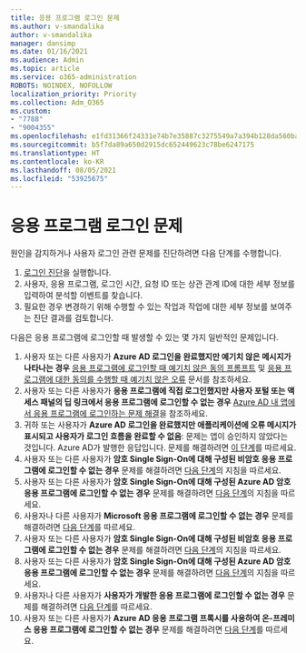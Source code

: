 ```yaml
---
title: 응용 프로그램 로그인 문제
ms.author: v-smandalika
author: v-smandalika
manager: dansimp
ms.date: 01/16/2021
ms.audience: Admin
ms.topic: article
ms.service: o365-administration
ROBOTS: NOINDEX, NOFOLLOW
localization_priority: Priority
ms.collection: Adm_O365
ms.custom:
- "7788"
- "9004355"
ms.openlocfilehash: e1fd31366f24331e74b7e35887c3275549a7a394b128da560ba7a76437979553
ms.sourcegitcommit: b5f7da89a650d2915dc652449623c78be6247175
ms.translationtype: HT
ms.contentlocale: ko-KR
ms.lasthandoff: 08/05/2021
ms.locfileid: "53925675"
---
```

# <a name="issues-signing-in-to-applications"></a>응용 프로그램 로그인 문제

원인을 감지하거나 사용자 로그인 관련 문제를 진단하려면 다음 단계를 수행합니다.

1. [로그인 진단](https://ms.portal.azure.com/#blade/Microsoft_AAD_IAM/ActiveDirectoryMenuBlade/diagnose/symptomId/ms_aad_dxp_signin_caDiagnoseAndSolveSummarySymptom)을 실행합니다.
2. 사용자, 응용 프로그램, 로그인 시간, 요청 ID 또는 상관 관계 ID에 대한 세부 정보를 입력하여 분석할 이벤트를 찾습니다.
3. 필요한 경우 변경하기 위해 수행할 수 있는 작업과 작업에 대한 세부 정보를 보여주는 진단 결과를 검토합니다.

다음은 응용 프로그램에 로그인할 때 발생할 수 있는 몇 가지 일반적인 문제입니다.

1. 사용자 또는 다른 사용자가 **Azure AD 로그인을 완료했지만 예기치 않은 메시지가 나타나는 경우** [응용 프로그램에 로그인할 때 예기치 않은 동의 프롬프트](https://docs.microsoft.com/azure/active-directory/manage-apps/application-sign-in-unexpected-user-consent-prompt) 및 [응용 프로그램에 대한 동의를 수행할 때 예기치 않은 오류](https://docs.microsoft.com/azure/active-directory/manage-apps/application-sign-in-unexpected-user-consent-error) 문서를 참조하세요.
2. 사용자 또는 다른 사용자가 **응용 프로그램에 직접 로그인했지만 사용자 포털 또는 액세스 패널의 딥 링크에서 응용 프로그램에 로그인할 수 없는 경우** [Azure AD 내 앱에서 응용 프로그램에 로그인하는 문제 해결](https://docs.microsoft.com/azure/active-directory/manage-apps/application-sign-in-other-problem-access-panel)을 참조하세요.
3. 귀하 또는 사용자가 **Azure AD 로그인을 완료했지만 애플리케이션에 오류 메시지가 표시되고 사용자가 로그인 흐름을 완료할 수 없음**: 문제는 앱이 승인하지 않았다는 것입니다. Azure AD가 발행한 응답입니다. 문제를 해결하려면 [이 단계](https://docs.microsoft.com/azure/active-directory/application-sign-in-problem-application-error)를 따르세요.
4. 사용자 또는 다른 사용자가 **암호 Single Sign-On에 대해 구성된 비암호 응용 프로그램에 로그인할 수 없는 경우** 문제를 해결하려면 [다음 단계](https://docs.microsoft.com/azure/active-directory/manage-apps/troubleshoot-password-based-sso)의 지침을 따르세요.
5. 사용자 또는 다른 사용자가 **암호 Single Sign-On에 대해 구성된 Azure AD 암호 응용 프로그램에 로그인할 수 없는 경우** 문제를 해결하려면 [다음 단계](https://docs.microsoft.com/azure/active-directory/manage-apps/troubleshoot-password-based-sso)의 지침을 따르세요.
6. 사용자나 다른 사용자가 **Microsoft 응용 프로그램에 로그인할 수 없는 경우** 문제를 해결하려면 [다음 단계](https://docs.microsoft.com/azure/active-directory/manage-apps/application-sign-in-problem-first-party-microsoft)를 따르세요.
7. 사용자 또는 다른 사용자가 **암호 Single Sign-On에 대해 구성된 비암호 응용 프로그램에 로그인할 수 없는 경우** 문제를 해결하려면 [다음 단계](https://docs.microsoft.com/azure/active-directory/application-sign-in-problem-federated-sso-non-gallery)의 지침을 따르세요.
8. 사용자 또는 다른 사용자가 **암호 Single Sign-On에 대해 구성된 Azure AD 암호 응용 프로그램에 로그인할 수 없는 경우** 문제를 해결하려면 [다음 단계](https://docs.microsoft.com/azure/active-directory/manage-apps/application-sign-in-problem-federated-sso-gallery)의 지침을 따르세요.
9. 사용자나 다른 사용자가 **사용자가 개발한 응용 프로그램에 로그인할 수 없는 경우** 문제를 해결하려면 [다음 단계](https://docs.microsoft.com/azure/active-directory/manage-apps/application-sign-in-problem-federated-sso-gallery)를 따르세요.
10. 사용자 또는 다른 사용자가 **Azure AD 응용 프로그램 프록시를 사용하여 온-프레미스 응용 프로그램에 로그인할 수 없는 경우** 문제를 해결하려면 [다음 단계](https://docs.microsoft.com/azure/active-directory/manage-apps/application-sign-in-problem-on-premises-application-proxy)를 따르세요.

